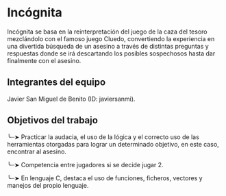 # Incógnita

Incógnita se basa en la reinterpretación del juego de la caza del tesoro mezclándolo con el famoso juego Cluedo, convertiendo la experiencia en una divertida búsqueda de un asesino a través de distintas preguntas y respuestas donde se irá descartando los posibles sospechosos hasta dar finalmente con el asesino.

## Integrantes del equipo

Javier San Miguel de Benito (ID: javiersanmi).

## Objetivos del trabajo

╰┈➤ Practicar la audacia, el uso de la lógica y el correcto uso de las herramientas otorgadas para lograr un determinado objetivo, en este caso, encontrar al asesino.

╰┈➤ Competencia entre jugadores si se decide jugar 2.

╰┈➤ En lenguaje C, destaca el uso de funciones, ficheros, vectores y manejos del propio lenguaje.
